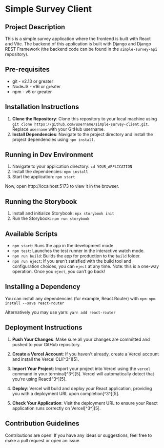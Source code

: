 # Simple Survey Client

## Project Description

This is a simple survey application where the frontend is built with React and Vite. The backend of this application is built with Django and Django REST Framework (the backend code can be found in the `simple-survey-api` repository).

## Pre-requisites

- git - v2.13 or greater
- NodeJS - v16 or greater
- npm - v6 or greater

## Installation Instructions

1. **Clone the Repository**: Clone this repository to your local machine using `git clone https://github.com/username/simple-survey-client.git`. Replace `username` with your GitHub username.
2. **Install Dependencies**: Navigate to the project directory and install the project dependencies using `npm install`.

## Running in Dev Environment

1. Navigate to your application directory: `cd YOUR_APPLICATION`
2. Install the dependencies: `npm install`
3. Start the application: `npm start`

Now, open http://localhost:5173 to view it in the browser.

## Running the Storybook

1. Install and initialize Storybook: `npx storybook init`
2. Run the Storybook: `npm run storybook`

## Available Scripts

- `npm start`: Runs the app in the development mode.
- `npm test`: Launches the test runner in the interactive watch mode.
- `npm run build`: Builds the app for production to the `build` folder.
- `npm run eject`: If you aren’t satisfied with the build tool and configuration choices, you can `eject` at any time. Note: this is a one-way operation. Once you `eject`, you can’t go back!

## Installing a Dependency

You can install any dependencies (for example, React Router) with `npm`:
`npm install --save react-router`

Alternatively you may use yarn:
`yarn add react-router`

## Deployment Instructions

1. **Push Your Changes**: Make sure all your changes are committed and pushed to your GitHub repository.

2. **Create a Vercel Account**: If you haven't already, create a Vercel account and install the Vercel CLI[^3^][5].

3. **Import Your Project**: Import your project into Vercel using the `vercel` command in your terminal[^3^][5]. Vercel will automatically detect that you're using React[^3^][5].

4. **Deploy**: Vercel will build and deploy your React application, providing you with a deployment URL upon completion[^3^][5].

5. **Check Your Application**: Visit the deployment URL to ensure your React application runs correctly on Vercel[^3^][5].


## Contribution Guidelines
Contributions are open! If you have any ideas or suggestions, feel free to make a pull request or open an issue.

